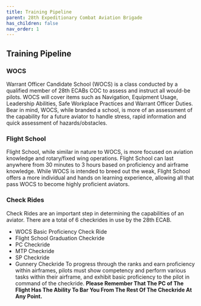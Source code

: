 ```yaml
---
title: Training Pipeline
parent: 28th Expeditionary Combat Aviation Brigade
has_children: false
nav_order: 1
---
```

## Training Pipeline

### WOCS
Warrant Officer Candidate School (WOCS) is a class conducted by a qualified member of 28th ECABs COC to assess and instruct all would-be pilots. WOCS will cover items such as Navigation, Equipment Usage, Leadership Abilities, Safe Workplace Practices and Warrant Officer Duties. Bear in mind, WOCS, while branded a school, is more of an assessment of the capability for a future aviator to handle stress, rapid information and quick assessment of hazards/obstacles.

### Flight School
Flight School, while similar in nature to WOCS, is more focused on aviation knowledge and rotary/fixed wing operations. Flight School can last anywhere from 30 minutes to 3 hours based on proficiency and airframe knowledge. While WOCS is intended to breed out the weak, Flight School offers a more individual and hands on learning experience, allowing all that pass WOCS to become highly proficient aviators.

### Check Rides
Check Rides are an important step in determining the capabilities of an aviator. There are a total of 6 checkrides in use by the 28th ECAB.
- WOCS Basic Proficiency Check Ride
- Flight School Graduation Checkride
- PC Checkride
- MTP Checkride
- SP Checkride
- Gunnery Checkride
To progress through the ranks and earn proficiency within airframes, pilots must show competency and perform various tasks within their airframe, and exhibit basic proficiency to the pilot in command of the checkride. **Please Remember That The PC of The Flight Has The Ability To Bar You From The Rest Of The Checkride At Any Point.**